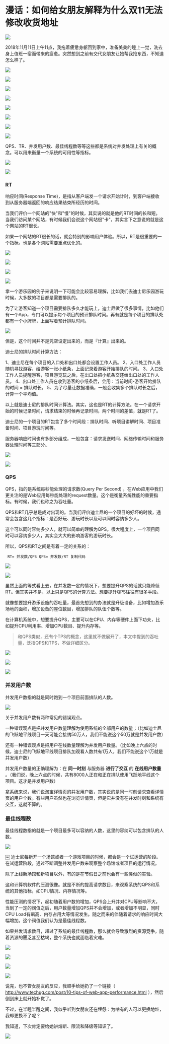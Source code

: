 # 漫话：如何给女朋友解释为什么双11无法修改收货地址 #

![](https://user-gold-cdn.xitu.io/2018/11/11/167036654c023912?imageView2/0/w/1280/h/960/ignore-error/1)

2018年11月11日上午11点，我拖着疲惫身躯回到家中，准备美美的睡上一觉，洗去身上值班一宿而带来的疲惫。突然想到之前有交代女朋友让她帮我抢东西，不知道怎么样了。

![](https://user-gold-cdn.xitu.io/2018/11/11/16703660b219cf03?imageView2/0/w/1280/h/960/ignore-error/1)

![](https://user-gold-cdn.xitu.io/2018/11/11/16703660b260fb09?imageView2/0/w/1280/h/960/ignore-error/1)

![](https://user-gold-cdn.xitu.io/2018/11/11/16703660b3640a2e?imageView2/0/w/1280/h/960/ignore-error/1)

![](https://user-gold-cdn.xitu.io/2018/11/11/16703660b3be212a?imageView2/0/w/1280/h/960/ignore-error/1)

![](https://user-gold-cdn.xitu.io/2018/11/11/16703661495289c4?imageView2/0/w/1280/h/960/ignore-error/1)

![](https://user-gold-cdn.xitu.io/2018/11/11/16703661490e2f17?imageView2/0/w/1280/h/960/ignore-error/1)

![](https://user-gold-cdn.xitu.io/2018/11/11/1670366149627f49?imageView2/0/w/1280/h/960/ignore-error/1)

![](https://user-gold-cdn.xitu.io/2018/11/11/16703661c7a8f92a?imageView2/0/w/1280/h/960/ignore-error/1)

QPS、TR、并发用户数、最佳线程数等等这些都是系统对并发处理上有关的概念。可以用来衡量一个系统的可用性等指标。

![](https://user-gold-cdn.xitu.io/2018/11/11/167036614a077a58?imageView2/0/w/1280/h/960/ignore-error/1)

![](https://user-gold-cdn.xitu.io/2018/11/11/16703661c7ca5d84?imageView2/0/w/1280/h/960/ignore-error/1)

### RT ###

响应时间(Response Time)，是指从客户端发一个请求开始计时，到客户端接收到从服务器端返回的响应结果结束所经历的时间。

当我们评价一个网站的"快"和"慢"的时候，其实说的就是他的RT时间的长和短。当我们访问某个网站，有时候我们会说这个网站很"卡"，其实言下之意说的就是这个网站的RT很长。

如果一个网站的RT很长的话，就会特别的影响用户体验。所以，RT是很重要的一个指标。也是各个网站需要重点优化的。

![](https://user-gold-cdn.xitu.io/2018/11/11/16703662507bad7c?imageView2/0/w/1280/h/960/ignore-error/1)

![](https://user-gold-cdn.xitu.io/2018/11/11/1670366250b46c37?imageView2/0/w/1280/h/960/ignore-error/1)

![](https://user-gold-cdn.xitu.io/2018/11/11/1670366251bc35cf?imageView2/0/w/1280/h/960/ignore-error/1)

![](https://user-gold-cdn.xitu.io/2018/11/11/1670366252baf5f1?imageView2/0/w/1280/h/960/ignore-error/1)

拿一个游乐园的例子来说明一下可能会比较容易理解，比如我们去迪士尼乐园游玩时候，大多数的项目都是需要排队的。

为了让游客知道一个项目需要排队多久才能玩上，迪士尼做了很多事情，比如他们有一个App，专门可以提示每个项目的预计排队时间。再有就是每个项目的排队处都有一个小牌牌，上面写着预计排队时间。

![](https://user-gold-cdn.xitu.io/2018/11/11/1670366252a303a8?imageView2/0/w/1280/h/960/ignore-error/1)

但是，这个时间并不是凭空设定出来的，而是『计算』出来的。

迪士尼的排队时间计算方法：

1、迪士尼在每个项目的入口处和出口处都会设置工作人员。
2、入口处工作人员随机寻找游客，给游客一张小纸条，上面记录着游客开始排队的时间。
3、入口处工作人员提醒游客，项目游览玩之后，在出口处把小纸条交还给出口处的工作人员。
4、出口处工作人员在收到游客的小纸条后，会用：当前时间-游客开始排队的时间 = 排队时长。
5、为了尽量让数据准确，一般会收集多个排队时长之后，计算一个平均值。

以上就是迪士尼的排队时间计算法。其实，这也是RT的计算方法。在一个请求开始的时候记录时间，请求结束的时候再记录时间，两个时间的差值，就是RT了。

迪士尼的一个项目的RT包含了多个时间段：排队时间、听项目讲解时间、项目准备时间、项目游玩时间等。

服务器响应时间也有多部分组成，一般包含：请求发送时间、网络传输时间和服务器处理时间等三部分。

![](https://user-gold-cdn.xitu.io/2018/11/11/1670366252e9a073?imageView2/0/w/1280/h/960/ignore-error/1)

![](https://user-gold-cdn.xitu.io/2018/11/11/16703662eaad19dc?imageView2/0/w/1280/h/960/ignore-error/1)

### QPS ###

QPS，指的是系统每秒能处理的请求数(Query Per Second) ，在Web应用中我们更关注的是Web应用每秒能处理的request数量。这个是衡量系统性能的重要指标。有时候，我们也称之为吞吐量。

QPS和RT几乎总是成对出现的。当我们评价迪士尼的一个项目的好坏的时候，通常会包含这几个指标：是否好玩、游玩时长以及可以同时容纳多少人。

这个可以同时容纳多少人，就可以简单的理解为QPS。很大程度上，一个项目同时可以容纳多少人，其实会大大的影响游客的游玩时长。

所以，QPS和RT之间是有着一定的关系的：

` RT= 并发数/QPS QPS= 并发数/RT 复制代码`

![](https://user-gold-cdn.xitu.io/2018/11/11/16703662e8fc24bd?imageView2/0/w/1280/h/960/ignore-error/1)

![](https://user-gold-cdn.xitu.io/2018/11/11/16703662eaa2be96?imageView2/0/w/1280/h/960/ignore-error/1)

虽然上面的等式看上去，在并发数一定的情况下，想要提升QPS的话就只能降低RT。但其实并不是，以上只是QPS的计算方法。想要提升QPS往往有很多手段。

就像想要提升游乐设施的吞吐量，最首先想到的办法就是升级设备，比如增加游乐场地的面积，增加设备的座位数目，增加排队的队伍个数等。

在计算机系统中，想要提升QPS，主要可以在CPU、内存等硬件上面下功夫，比如提升CPU利用率、增加CPU数目、提升内存等。

> 
> 
> 
> 和QPS类似，还有个TPS的概念，这里就不做展开了，本文中提到的吞吐量，泛指QPS和TPS，不做详细区分。
> 
> 

![](https://user-gold-cdn.xitu.io/2018/11/11/16703662eb6a9f8a?imageView2/0/w/1280/h/960/ignore-error/1)

![](https://user-gold-cdn.xitu.io/2018/11/11/16703662eb58917f?imageView2/0/w/1280/h/960/ignore-error/1)

![](https://user-gold-cdn.xitu.io/2018/11/11/1670366324ddc873?imageView2/0/w/1280/h/960/ignore-error/1)

### 并发用户数 ###

并发用户数指的就是同时跑到一个项目前面排队的人数。

![](https://user-gold-cdn.xitu.io/2018/11/11/16703662ecf0acbb?imageView2/0/w/1280/h/960/ignore-error/1)

关于并发用户数有两种常见的错误观点。

一种错误观点是把并发用户数量理解为使用系统的全部用户的数量；（比如迪士尼的飞跃地平线项目一天可能会接纳50万人，我们不能说这个50万就是并发用户数）

还有一种错误观点是把用户在线数量理解为并发用户数量。（比如晚上六点的时候，迪士尼的飞跃地平线项目排队加观看人数共有1万人，我们不能说这个1万就是并发用户数）

并发用户数量的正确理解为：在 **同一时刻** 与服务器 **进行了交互** 的 **在线用户数量** 。（我们说，晚上六点的时候，共有8000人正在和正在排队使用飞跃地平线这个项目。这才是并发用户数）

拿系统来说，我们说淘宝详情页的并发用户数，其实说的是同一时刻请求查看详情页的用户个数。有些用户虽然也在浏览详情页，但是它并没有在并发时刻和系统有交互，这就不算的。

### 最佳线程数 ###

最佳线程数指的就是一个项目最多可以容纳的人数，这里的容纳可以包含排队的人数。

![](https://user-gold-cdn.xitu.io/2018/11/11/167036632802ae93?imageView2/0/w/1280/h/960/ignore-error/1)

￼
迪士尼每新开一个场馆或者一个游戏项目的时候，都会是一个试运营的阶段。在试运营阶段，通过不断调整并发用户数来观察整个场馆或者项目的运行情况。

除了上线新场馆和新项目以外，有的是在节假日之前也会有一些类似的实验。

这和计算机软件的压测很像。就是不断的提高请求数目，来观察系统的QPS和系统的其他指标，如CPU情况、内存情况等。

性能压测的情况下，起初随着用户数的增加，QPS会上升并对CPU等影响不大，当到了一定的阀值之后，用户数量增加QPS并不会增加，或者增加不明显，同时CPU Load有飙高、内存占用大等情况发生。随之而来的伴随着请求的响应时间大幅增加。这个阀值我们认为是最佳线程数。

如果并发请求数目，超过了系统的最佳线程数，那么就会导致激烈的资源竞争，随着资源的匮乏甚至枯竭，整个系统也就面临着灾难。

![](https://user-gold-cdn.xitu.io/2018/11/11/16703663293de4bc?imageView2/0/w/1280/h/960/ignore-error/1)

![](https://user-gold-cdn.xitu.io/2018/11/11/167036632a2bc9ca?imageView2/0/w/1280/h/960/ignore-error/1)

![](https://user-gold-cdn.xitu.io/2018/11/11/1670366332d656d9?imageView2/0/w/1280/h/960/ignore-error/1)

![](https://user-gold-cdn.xitu.io/2018/11/11/1670366346fbfcef?imageView2/0/w/1280/h/960/ignore-error/1)

说完，也不管女朋友的反应，我顺手给她扔了一个链接（ http://www.techug.com/post/10-tips-of-web-app-performance.html ），然后倒到床上就开始补觉了。

不过，在半睡半醒之间，我似乎听到女朋友还在埋怨：为啥有的人可以更换地址，我却更换不了呢？

我知道，下次肯定要给她讲熔断、限流和降级等知识了。

![](https://user-gold-cdn.xitu.io/2019/2/15/168f059677c9ccb3?imageView2/0/w/1280/h/960/ignore-error/1)